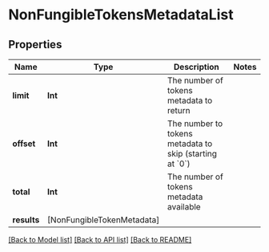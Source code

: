 # NonFungibleTokensMetadataList

## Properties
Name | Type | Description | Notes
------------ | ------------- | ------------- | -------------
**limit** | **Int** | The number of tokens metadata to return | 
**offset** | **Int** | The number to tokens metadata to skip (starting at &#x60;0&#x60;) | 
**total** | **Int** | The number of tokens metadata available | 
**results** | [NonFungibleTokenMetadata] |  | 

[[Back to Model list]](../README.md#documentation-for-models) [[Back to API list]](../README.md#documentation-for-api-endpoints) [[Back to README]](../README.md)


